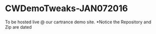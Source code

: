 # CWDemoTweaks-JAN072016
To be hosted live @ our cartrance demo site. *Notice the Repository and Zip are dated



